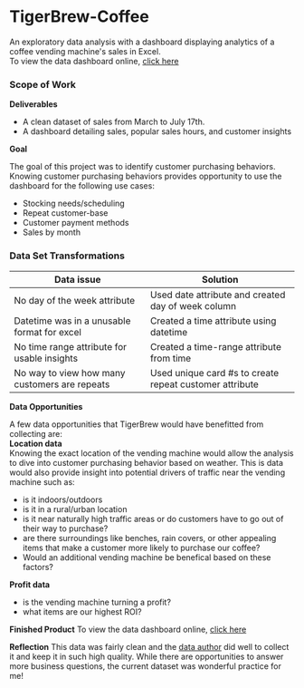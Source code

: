# TigerBrew-Coffee
An exploratory data analysis with a dashboard displaying analytics of a coffee vending machine's sales in Excel. <br>
To view the data dashboard online, [click here](https://1drv.ms/x/s!AvVMeJdoMRZIb0uG9JQRrZlEitM?e=IpBTMW)

### Scope of Work ###
**Deliverables**
- A clean dataset of sales from March to July 17th.
- A dashboard detailing sales, popular sales hours, and customer insights

**Goal**

The goal of this project was to identify customer purchasing behaviors. Knowing customer purchasing behaviors provides opportunity to use the dashboard for the following use cases:
- Stocking needs/scheduling
- Repeat customer-base
- Customer payment methods
- Sales by month

### Data Set Transformations ###

| Data issue  | Solution |
| ------------- | ------------- |
| No day of the week attribute  | Used date attribute and created day of week column  |
| Datetime was in a unusable format for excel  | Created a time attribute using datetime|
| No time range attribute for usable insights | Created a time-range attribute from time|
| No way to view how many customers are repeats | Used unique card #s to create repeat customer attribute |

**Data Opportunities**

A few data opportunities that TigerBrew would have benefitted from collecting are: <br>
**Location data** <br> 
Knowing the exact location of the vending machine would allow the analysis to dive into customer purchasing behavior based on weather. This is data would also provide insight into potential drivers of traffic near the vending machine such as:
- is it indoors/outdoors
- is it in a rural/urban location
- is it near naturally high traffic areas or do customers have to go out of their way to purchase?
- are there surroundings like benches, rain covers, or other appealing items that make a customer more likely to purchase our coffee?
- Would an additional vending machine be benefical based on these factors? <br>

**Profit data**
- is the vending machine turning a profit?
- what items are our highest ROI?

**Finished Product**
To view the data dashboard online, [click here](https://1drv.ms/x/s!AvVMeJdoMRZIb0uG9JQRrZlEitM?e=IpBTMW)

**Reflection**
This data was fairly clean and the [data author](https://www.kaggle.com/datasets/ihelon/coffee-sales) did well to collect it and keep it in such high quality. While there are opportunities to answer more business questions, the current dataset was wonderful practice for me!
